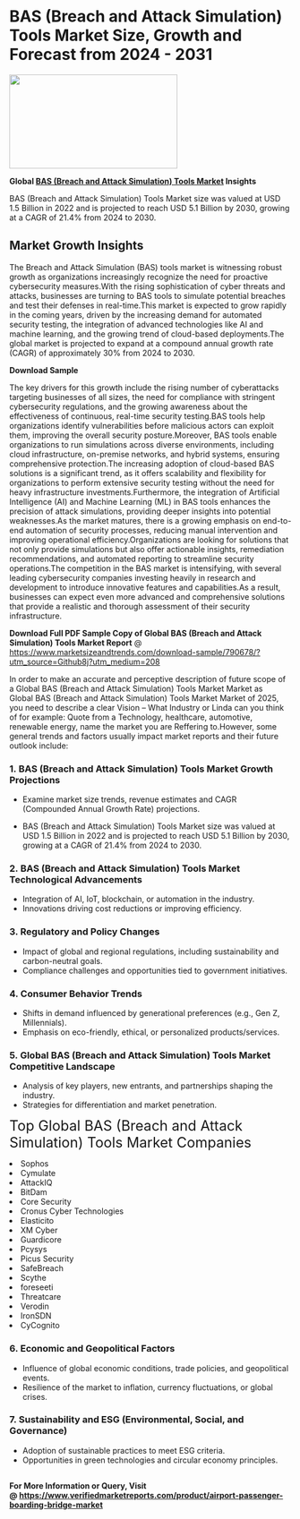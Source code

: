 <H1>BAS (Breach and Attack Simulation) Tools Market Size, Growth and Forecast from 2024 - 2031</H1><img class="aligncenter size-medium wp-image-584254" src="https://thirdeyenews.in/wp-content/uploads/2024/09/Global-Market-Research-300x168.jpeg" alt="" width="300" height="168" /><p><strong>Global&nbsp;<a href="https://www.marketsizeandtrends.com/download-sample/790678/?utm_source=Github8j?utm_medium=208">BAS (Breach and Attack Simulation) Tools Market</a> Insights</strong></p><p>BAS (Breach and Attack Simulation) Tools Market size was valued at USD 1.5 Billion in 2022 and is projected to reach USD 5.1 Billion by 2030, growing at a CAGR of 21.4% from 2024 to 2030.</p><p><h2>Market Growth Insights</h2> <p>The Breach and Attack Simulation (BAS) tools market is witnessing robust growth as organizations increasingly recognize the need for proactive cybersecurity measures.With the rising sophistication of cyber threats and attacks, businesses are turning to BAS tools to simulate potential breaches and test their defenses in real-time.This market is expected to grow rapidly in the coming years, driven by the increasing demand for automated security testing, the integration of advanced technologies like AI and machine learning, and the growing trend of cloud-based deployments.The global market is projected to expand at a compound annual growth rate (CAGR) of approximately 30% from 2024 to 2030.</p> <p><strong>Download Sample</strong></p> <p>The key drivers for this growth include the rising number of cyberattacks targeting businesses of all sizes, the need for compliance with stringent cybersecurity regulations, and the growing awareness about the effectiveness of continuous, real-time security testing.BAS tools help organizations identify vulnerabilities before malicious actors can exploit them, improving the overall security posture.Moreover, BAS tools enable organizations to run simulations across diverse environments, including cloud infrastructure, on-premise networks, and hybrid systems, ensuring comprehensive protection.The increasing adoption of cloud-based BAS solutions is a significant trend, as it offers scalability and flexibility for organizations to perform extensive security testing without the need for heavy infrastructure investments.Furthermore, the integration of Artificial Intelligence (AI) and Machine Learning (ML) in BAS tools enhances the precision of attack simulations, providing deeper insights into potential weaknesses.As the market matures, there is a growing emphasis on end-to-end automation of security processes, reducing manual intervention and improving operational efficiency.Organizations are looking for solutions that not only provide simulations but also offer actionable insights, remediation recommendations, and automated reporting to streamline security operations.The competition in the BAS market is intensifying, with several leading cybersecurity companies investing heavily in research and development to introduce innovative features and capabilities.As a result, businesses can expect even more advanced and comprehensive solutions that provide a realistic and thorough assessment of their security infrastructure.<p><span class=""><strong>Download Full PDF Sample Copy of Global BAS (Breach and Attack Simulation) Tools Market Report</strong> @ <a href="https://www.marketsizeandtrends.com/download-sample/790678/?utm_source=Github8j?utm_medium=208" target="_blank">https://www.marketsizeandtrends.com/download-sample/790678/?utm_source=Github8j?utm_medium=208</a></span></p><p>In order to make an accurate and perceptive description of future scope of a Global&nbsp;BAS (Breach and Attack Simulation) Tools Market Market as Global&nbsp;BAS (Breach and Attack Simulation) Tools Market Market of 2025, you need to describe a clear Vision &ndash; What Industry or Linda can you think of for example: Quote from a Technology, healthcare, automotive, renewable energy, name the market you are Reffering to.However, some general trends and factors usually impact market reports and their future outlook include:</p><h3>1.&nbsp;<strong>BAS (Breach and Attack Simulation) Tools Market Growth Projections</strong></h3><ul><li>Examine market size trends, revenue estimates and CAGR (Compounded Annual Growth Rate) projections.</li><li><p>BAS (Breach and Attack Simulation) Tools Market size was valued at USD 1.5 Billion in 2022 and is projected to reach USD 5.1 Billion by 2030, growing at a CAGR of 21.4% from 2024 to 2030.</p></li></ul><h3>2.&nbsp;<strong>BAS (Breach and Attack Simulation) Tools Market Technological Advancements</strong></h3><ul><li>Integration of AI, IoT, blockchain, or automation in the industry.</li><li>Innovations driving cost reductions or improving efficiency.</li></ul><h3>3.&nbsp;<strong>Regulatory and Policy Changes</strong></h3><ul><li>Impact of global and regional regulations, including sustainability and carbon-neutral goals.</li><li>Compliance challenges and opportunities tied to government initiatives.</li></ul><h3>4.&nbsp;<strong>Consumer Behavior Trends</strong></h3><ul><li>Shifts in demand influenced by generational preferences (e.g., Gen Z, Millennials).</li><li>Emphasis on eco-friendly, ethical, or personalized products/services.</li></ul><h3>5.&nbsp;<strong>Global BAS (Breach and Attack Simulation) Tools Market Competitive Landscape</strong></h3><ul><li>Analysis of key players, new entrants, and partnerships shaping the industry.</li><li>Strategies for differentiation and market penetration.</li></ul><p data-pm-slice="1 1 []"><span style="color: inherit; font-family: inherit; font-size: 25px;">Top Global BAS (Breach and Attack Simulation) Tools Market Companies</span></p><div class="" data-test-id=""><p><li>Sophos</li><li> Cymulate</li><li> AttackIQ</li><li> BitDam</li><li> Core Security</li><li> Cronus Cyber Technologies</li><li> Elasticito</li><li> XM Cyber</li><li> Guardicore</li><li> Pcysys</li><li> Picus Security</li><li> SafeBreach</li><li> Scythe</li><li> foreseeti</li><li> Threatcare</li><li> Verodin</li><li> IronSDN</li><li> CyCognito</li></p></div><h3>6.&nbsp;<strong>Economic and Geopolitical Factors</strong></h3><ul><li>Influence of global economic conditions, trade policies, and geopolitical events.</li><li>Resilience of the market to inflation, currency fluctuations, or global crises.</li></ul><h3>7.&nbsp;<strong>Sustainability and ESG (Environmental, Social, and Governance)</strong></h3><ul><li>Adoption of sustainable practices to meet ESG criteria.</li><li>Opportunities in green technologies and circular economy principles.</li></ul><h2><strong style="font-size: 14px;">For More Information or Query, Visit @&nbsp;</strong><a style="background-color: #ffffff; font-size: 14px;" href="https://www.marketsizeandtrends.com/report/bas-breach-and-attack-simulation-tools-market/" target="_blank">https://www.verifiedmarketreports.com/product/airport-passenger-boarding-bridge-market</a></h2>